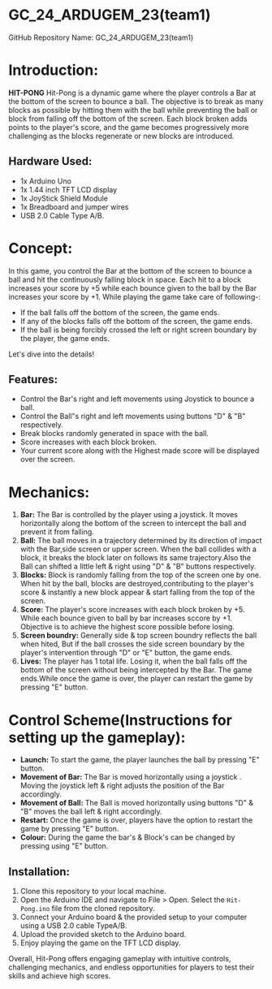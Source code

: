 # GC_24_ARDUGEM_23(team1)
GitHub Repository Name: GC_24_ARDUGEM_23(team1)


# Introduction:
**HIT-PONG**
Hit-Pong is a dynamic game where the player controls a Bar at the bottom of the screen to bounce a ball. The objective is to break as many blocks as possible by hitting them with the ball while preventing the ball or block from falling off the bottom of the screen. Each block broken adds points to the player's score, and the game becomes progressively more challenging as the blocks regenerate or new blocks are introduced.


## Hardware Used:
- 1x Arduino Uno
- 1x 1.44 inch TFT LCD display
- 1x JoyStick Shield Module
- 1x Breadboard and jumper wires
- USB 2.0 Cable Type A/B.


# Concept:
 In this game, you control the Bar at the bottom of the screen to bounce a ball and hit the continuously falling block in space. Each hit to a block increases your score by +5 while each bounce given to the ball by the Bar increases your score by +1. While playing the game take care of following-:
- If the ball falls off the bottom of the screen, the game ends.
- If any of the blocks falls off the bottom of the screen, the game ends.
- If the ball is being forcibly crossed the left or right screen boundary by the player, the game ends.
  
Let's dive into the details!


## Features:
- Control the Bar's right and left movements using Joystick to bounce a ball.
- Control the Ball"s right and left movements using buttons "D" & "B" respectively.
- Break blocks randomly generated in space with the ball.
- Score increases with each block broken.
- Your current score along with the Highest made score will be displayed over the screen.


  
# Mechanics:
1. **Bar:** The Bar is controlled by the player using a joystick. It moves horizontally along the bottom of the screen to intercept the ball and prevent it from falling.
2. **Ball:** The ball moves in a trajectory determined by its direction of impact with the Bar,side screen or upper screen. When the ball collides with a block, it breaks the block later on follows its same trajectory.Also the Ball can shifted a little left & right using "D" & "B" buttons respectively.
3. **Blocks:** Block is randomly falling from the top of the screen one by one. When hit by the ball, blocks are destroyed,contributing to the player's score & instantly a new block appear & start falling from the top of the screen. 
4. **Score:** The player's score increases with each block broken by +5. While each bounce given to ball by bar increases sccore by +1. Objective is to achieve the highest score possible before losing.
5. **Screen boundry:** Generally side & top screen boundry reflects the ball when hited, But if the ball crosses the side screen boundary by the player's intervention through "D" or "E" button, the game ends.
6. **Lives:** The player has 1 total life. Losing it, when the ball falls off the bottom of the screen without being intercepted by the Bar. The game ends.While once the game is over, the player can restart the game by pressing "E" button.

   
# Control Scheme(Instructions for setting up the gameplay):
- **Launch:** To start the game, the player launches the ball by pressing "E"  button.
- **Movement of Bar:** The Bar is moved horizontally using a joystick . Moving the joystick left & right adjusts the position of the Bar accordingly.
- **Movement of Ball:** The Ball is moved horizontally using buttons "D" & "B" moves the ball left & right accordingly.
- **Restart:** Once the game is over, players have the option to restart the game by pressing "E" button.
- **Colour:** During the game the bar's & Block's can be changed by pressing using "E" button.

 
## Installation:
1. Clone this repository to your local machine.
2. Open the Arduino IDE and navigate to File > Open. Select the `Hit-Pong.ino` file from the cloned repository.
3. Connect your Arduino board & the provided setup to your computer using a USB 2.0 cable TypeA/B.
4. Upload the provided sketch to the Arduino board.
5. Enjoy playing the game on the TFT LCD display.
   

Overall, Hit-Pong offers engaging gameplay with intuitive controls, challenging mechanics, and endless opportunities for players to test their skills and achieve high scores.
